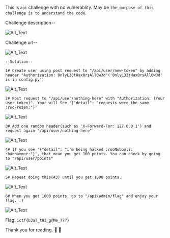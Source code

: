 This is `api` challenge with no vulnerablity. May be `the purpose of this challenge is to understand the code`.

Challenge description--

![Alt_Text](https://i.imgur.com/guIOWhJ.png)

Challenge url--

![Alt_Text](https://i.imgur.com/JzI2H7s.png)

`--Solution--`

`1# Create user using post request to "/api/user/new-token" by adding header "Authorization: 0nlyL33tHax0rsAll0w3d"('0nlyL33tHax0rsAll0w3d' is in config.py')`

![Alt_Text](https://i.imgur.com/jmPount.png)

`2# Post request to "/api/user/nothing-here" with "Authorization: (Your user token)". Your will See '{"detail": "requests were the same :rooFrozen:"}'`

![Alt_Text](https://i.imgur.com/qxVo8Jd.png)

`3# Add one random header(such as 'X-Forward-For: 127.0.0.1') and request again "/api/user/nothing-here"`

![Alt_Text](https://i.imgur.com/pgWxWR0.png)

`4# If you see '{"detail": "i'm being hacked :rooNobooli: :banhammer:"}', that mean you get 100 points. You can check by going to "/api/user/points"`

![Alt_Text](https://i.imgur.com/igzutXn.png)

`5# Repeat doing this(#3) until you get 1000 points.`

![Alt_Text](https://i.imgur.com/D5hsjoK.png)

`6# When you get 1000 points, go to "/api/admin/flag" and enjoy your flag. :)`

![Alt_Text](https://i.imgur.com/R3SBn5p.png)

Flag: `ictf{b3aT_tH3_g@Me_???}`

Thank you for reading. :cowboy_hat_face: :cowboy_hat_face:
